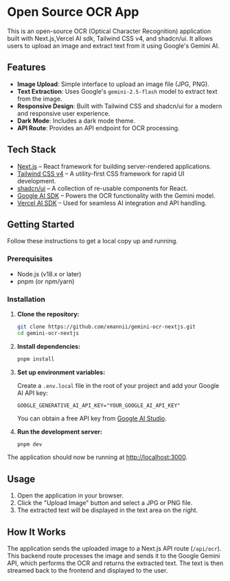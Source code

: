 
# Open Source OCR App

This is an open-source OCR (Optical Character Recognition) application built with Next.js,Vercel AI sdk, Tailwind CSS v4, and shadcn/ui. It allows users to upload an image and extract text from it using Google's Gemini AI.


## Features

-   **Image Upload**: Simple interface to upload an image file (JPG, PNG).
-   **Text Extraction**: Uses Google's `gemini-2.5-flash` model to extract text from the image.
-   **Responsive Design**: Built with Tailwind CSS and shadcn/ui for a modern and responsive user experience.
-   **Dark Mode**: Includes a dark mode theme.
-   **API Route**: Provides an API endpoint for OCR processing.

## Tech Stack

-   [Next.js](https://nextjs.org/) – React framework for building server-rendered applications.
-   [Tailwind CSS v4](https://tailwindcss.com/) – A utility-first CSS framework for rapid UI development.
-   [shadcn/ui](https://ui.shadcn.com/) – A collection of re-usable components for React.
-   [Google AI SDK](https://ai.google.dev/) – Powers the OCR functionality with the Gemini model.
-   [Vercel AI SDK](https://sdk.vercel.ai/docs) – Used for seamless AI integration and API handling.

## Getting Started

Follow these instructions to get a local copy up and running.

### Prerequisites

-   Node.js (v18.x or later)
-   pnpm (or npm/yarn)

### Installation

1.  **Clone the repository:**
    ```bash
    git clone https://github.com/xmannii/gemini-ocr-nextjs.git
    cd gemini-ocr-nextjs
    ```

2.  **Install dependencies:**
    ```bash
    pnpm install
    ```

3.  **Set up environment variables:**

    Create a `.env.local` file in the root of your project and add your Google AI API key:

    ```env
    GOOGLE_GENERATIVE_AI_API_KEY="YOUR_GOOGLE_AI_API_KEY"
    ```
    You can obtain a free API key from [Google AI Studio](https://aistudio.google.com/app/apikey).

4.  **Run the development server:**
    ```bash
    pnpm dev
    ```

The application should now be running at [http://localhost:3000](http://localhost:3000).

## Usage

1.  Open the application in your browser.
2.  Click the "Upload Image" button and select a JPG or PNG file.
3.  The extracted text will be displayed in the text area on the right.

## How It Works

The application sends the uploaded image to a Next.js API route (`/api/ocr`). This backend route processes the image and sends it to the Google Gemini API, which performs the OCR and returns the extracted text. The text is then streamed back to the frontend and displayed to the user.

